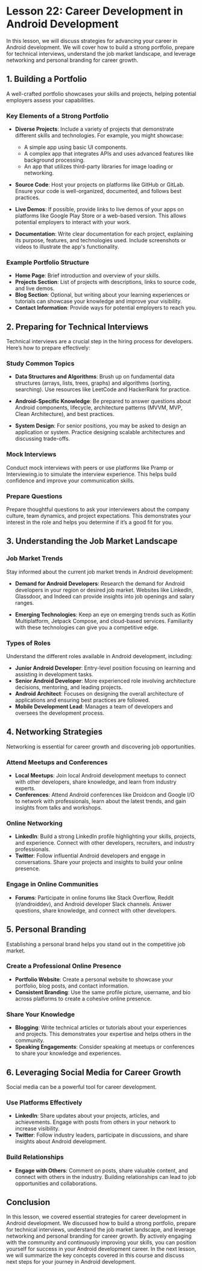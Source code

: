 # Lesson 22: Career Development in Android Development

In this lesson, we will discuss strategies for advancing your career in Android development. We will cover how to build a strong portfolio, prepare for technical interviews, understand the job market landscape, and leverage networking and personal branding for career growth.

## 1. Building a Portfolio

A well-crafted portfolio showcases your skills and projects, helping potential employers assess your capabilities.

### Key Elements of a Strong Portfolio

- **Diverse Projects**: Include a variety of projects that demonstrate different skills and technologies. For example, you might showcase:
  - A simple app using basic UI components.
  - A complex app that integrates APIs and uses advanced features like background processing.
  - An app that utilizes third-party libraries for image loading or networking.

- **Source Code**: Host your projects on platforms like GitHub or GitLab. Ensure your code is well-organized, documented, and follows best practices.

- **Live Demos**: If possible, provide links to live demos of your apps on platforms like Google Play Store or a web-based version. This allows potential employers to interact with your work.

- **Documentation**: Write clear documentation for each project, explaining its purpose, features, and technologies used. Include screenshots or videos to illustrate the app's functionality.

### Example Portfolio Structure

- **Home Page**: Brief introduction and overview of your skills.
- **Projects Section**: List of projects with descriptions, links to source code, and live demos.
- **Blog Section**: Optional, but writing about your learning experiences or tutorials can showcase your knowledge and improve your visibility.
- **Contact Information**: Provide ways for potential employers to reach you.

## 2. Preparing for Technical Interviews

Technical interviews are a crucial step in the hiring process for developers. Here’s how to prepare effectively:

### Study Common Topics

- **Data Structures and Algorithms**: Brush up on fundamental data structures (arrays, lists, trees, graphs) and algorithms (sorting, searching). Use resources like LeetCode and HackerRank for practice.

- **Android-Specific Knowledge**: Be prepared to answer questions about Android components, lifecycle, architecture patterns (MVVM, MVP, Clean Architecture), and best practices.

- **System Design**: For senior positions, you may be asked to design an application or system. Practice designing scalable architectures and discussing trade-offs.

### Mock Interviews

Conduct mock interviews with peers or use platforms like Pramp or Interviewing.io to simulate the interview experience. This helps build confidence and improve your communication skills.

### Prepare Questions

Prepare thoughtful questions to ask your interviewers about the company culture, team dynamics, and project expectations. This demonstrates your interest in the role and helps you determine if it’s a good fit for you.

## 3. Understanding the Job Market Landscape

### Job Market Trends

Stay informed about the current job market trends in Android development:

- **Demand for Android Developers**: Research the demand for Android developers in your region or desired job market. Websites like LinkedIn, Glassdoor, and Indeed can provide insights into job openings and salary ranges.

- **Emerging Technologies**: Keep an eye on emerging trends such as Kotlin Multiplatform, Jetpack Compose, and cloud-based services. Familiarity with these technologies can give you a competitive edge.

### Types of Roles

Understand the different roles available in Android development, including:

- **Junior Android Developer**: Entry-level position focusing on learning and assisting in development tasks.
- **Senior Android Developer**: More experienced role involving architecture decisions, mentoring, and leading projects.
- **Android Architect**: Focuses on designing the overall architecture of applications and ensuring best practices are followed.
- **Mobile Development Lead**: Manages a team of developers and oversees the development process.

## 4. Networking Strategies

Networking is essential for career growth and discovering job opportunities.

### Attend Meetups and Conferences

- **Local Meetups**: Join local Android development meetups to connect with other developers, share knowledge, and learn from industry experts.
- **Conferences**: Attend Android conferences like Droidcon and Google I/O to network with professionals, learn about the latest trends, and gain insights from talks and workshops.

### Online Networking

- **LinkedIn**: Build a strong LinkedIn profile highlighting your skills, projects, and experience. Connect with other developers, recruiters, and industry professionals.
- **Twitter**: Follow influential Android developers and engage in conversations. Share your projects and insights to build your online presence.

### Engage in Online Communities

- **Forums**: Participate in online forums like Stack Overflow, Reddit (r/androiddev), and Android developer Slack channels. Answer questions, share knowledge, and connect with other developers.

## 5. Personal Branding

Establishing a personal brand helps you stand out in the competitive job market.

### Create a Professional Online Presence

- **Portfolio Website**: Create a personal website to showcase your portfolio, blog posts, and contact information.
- **Consistent Branding**: Use the same profile picture, username, and bio across platforms to create a cohesive online presence.

### Share Your Knowledge

- **Blogging**: Write technical articles or tutorials about your experiences and projects. This demonstrates your expertise and helps others in the community.
- **Speaking Engagements**: Consider speaking at meetups or conferences to share your knowledge and experiences.

## 6. Leveraging Social Media for Career Growth

Social media can be a powerful tool for career development.

### Use Platforms Effectively

- **LinkedIn**: Share updates about your projects, articles, and achievements. Engage with posts from others in your network to increase visibility.
- **Twitter**: Follow industry leaders, participate in discussions, and share insights about Android development.

### Build Relationships

- **Engage with Others**: Comment on posts, share valuable content, and connect with others in the industry. Building relationships can lead to job opportunities and collaborations.

## Conclusion

In this lesson, we covered essential strategies for career development in Android development. We discussed how to build a strong portfolio, prepare for technical interviews, understand the job market landscape, and leverage networking and personal branding for career growth. By actively engaging with the community and continuously improving your skills, you can position yourself for success in your Android development career. In the next lesson, we will summarize the key concepts covered in this course and discuss next steps for your journey in Android development.